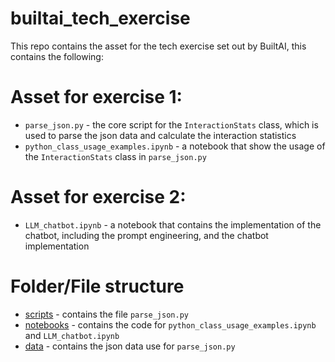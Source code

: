 # builtai_tech_exercise
This repo contains the asset for the tech exercise set out by BuiltAI, this contains the following:


# Asset for exercise 1:
- `parse_json.py` - the core script for the `InteractionStats` class, which is used to parse the json data and calculate the interaction statistics
- `python_class_usage_examples.ipynb` - a notebook that show the usage of the `InteractionStats` class in `parse_json.py` 

# Asset for exercise 2:
- `LLM_chatbot.ipynb` - a notebook that contains the implementation of the chatbot, including the prompt engineering, and the chatbot implementation


# Folder/File structure
- [scripts](./scripts) - contains the file `parse_json.py` 
- [notebooks](./notebooks) - contains the code for `python_class_usage_examples.ipynb` and `LLM_chatbot.ipynb`
- [data](./data) - contains the json data use for `parse_json.py`



